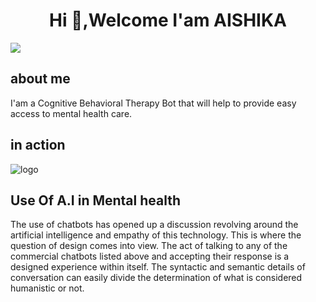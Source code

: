 <h1 align="center">Hi 👋,Welcome I'am AISHIKA</h1>
<img src="https://user-images.githubusercontent.com/73097560/115834477-dbab4500-a447-11eb-908a-139a6edaec5c.gif">

## about me
I'am a Cognitive Behavioral Therapy Bot that will help to provide easy access to mental health care.

## in action

![logo](https://github.com/paritoshtripathi935/aishikabot/blob/main/Screenshot_2022-02-12_12-31-18.png)


## Use Of A.I in Mental health
The use of chatbots has opened up a discussion revolving around the artificial intelligence and empathy of this technology. This is where the question of design comes into view. The act of talking to any of the commercial chatbots listed above and accepting their response is a designed experience within itself. The syntactic and semantic details of conversation can easily divide the determination of what is considered humanistic or not.


